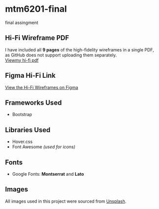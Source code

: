 # mtm6201-final
final assingment
## Hi-Fi Wireframe PDF
I have included all **9 pages** of the high-fidelity wireframes in a single PDF, as GitHub does not support uploading them separately.  
[Viewmy hi-fi pdf](atuns_asinah_webdev_hi-fi-wireframee.pdf)

## Figma Hi-Fi Link
[View the Hi-Fi Wireframes on Figma](https://www.figma.com/design/VEfxL7A65T2W0QbWFzwpiU/Web-dev-hi-fi-wireframes?node-id=0-1&t=7KYiGKj21ZpErDga-1)

## Frameworks Used
- Bootstrap

## Libraries Used
- Hover.css  
- Font Awesome *(used for icons)*

## Fonts
- Google Fonts: **Montserrat** and **Lato**

## Images
All images used in this project were sourced from [Unsplash](https://unsplash.com/).

